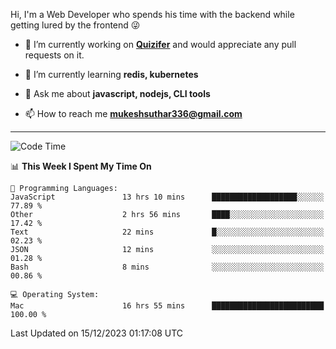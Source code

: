 Hi, I'm a Web Developer who spends his time with the backend while getting lured by the frontend 😜

- 🔭 I’m currently working on **[Quizifer](https://github.com/SutharMukesh/Quizifer/)** and would appreciate any pull requests on it.

- 🌱 I’m currently learning **redis, kubernetes**

- 💬 Ask me about **javascript, nodejs, CLI tools**

- 📫 How to reach me **mukeshsuthar336@gmail.com**

---
<!--START_SECTION:waka-->
![Code Time](http://img.shields.io/badge/Code%20Time-2%2C685%20hrs%2014%20mins-blue)

📊 **This Week I Spent My Time On** 

```text
💬 Programming Languages: 
JavaScript               13 hrs 10 mins      ███████████████████░░░░░░   77.89 % 
Other                    2 hrs 56 mins       ████░░░░░░░░░░░░░░░░░░░░░   17.42 % 
Text                     22 mins             █░░░░░░░░░░░░░░░░░░░░░░░░   02.23 % 
JSON                     12 mins             ░░░░░░░░░░░░░░░░░░░░░░░░░   01.28 % 
Bash                     8 mins              ░░░░░░░░░░░░░░░░░░░░░░░░░   00.86 % 

💻 Operating System: 
Mac                      16 hrs 55 mins      █████████████████████████   100.00 % 
```


 Last Updated on 15/12/2023 01:17:08 UTC
<!--END_SECTION:waka-->
